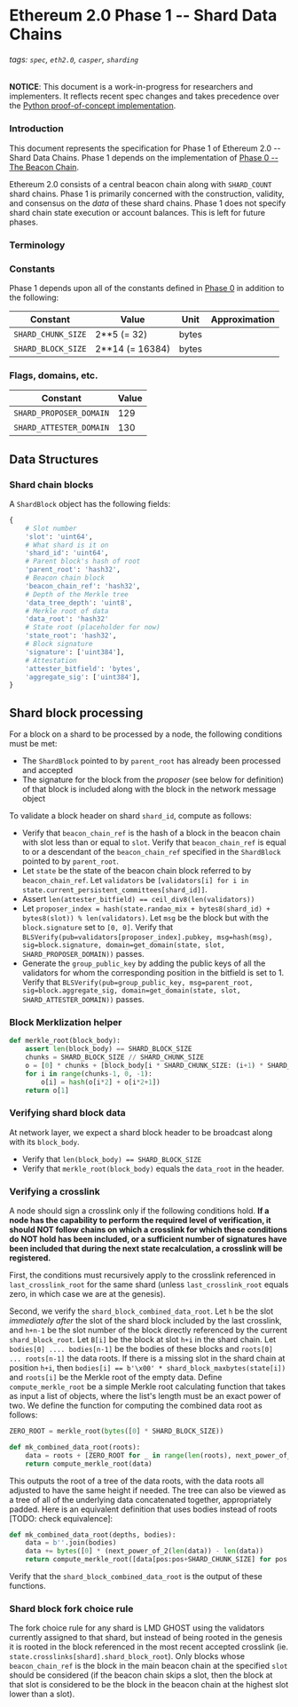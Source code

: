 # Ethereum 2.0 Phase 1 -- Shard Data Chains

###### tags: `spec`, `eth2.0`, `casper`, `sharding`

**NOTICE**: This document is a work-in-progress for researchers and implementers. It reflects recent spec changes and takes precedence over the [Python proof-of-concept implementation](https://github.com/ethereum/beacon_chain).

### Introduction

This document represents the specification for Phase 1 of Ethereum 2.0 -- Shard Data Chains. Phase 1 depends on the implementation of [Phase 0 -- The Beacon Chain](0_beacon-chain.md).

Ethereum 2.0 consists of a central beacon chain along with `SHARD_COUNT` shard chains. Phase 1 is primarily concerned with the construction, validity, and consensus on the _data_ of these shard chains. Phase 1 does not specify shard chain state execution or account balances. This is left for future phases.

### Terminology

### Constants

Phase 1 depends upon all of the constants defined in [Phase 0](0_beacon-chain.md#constants) in addition to the following:

| Constant               | Value           | Unit  | Approximation |
|------------------------|-----------------|-------|---------------|
| `SHARD_CHUNK_SIZE`     | 2**5 (= 32)     | bytes |               |
| `SHARD_BLOCK_SIZE`     | 2**14 (= 16384) | bytes |               |

### Flags, domains, etc.

| Constant               | Value           |
|------------------------|-----------------|
| `SHARD_PROPOSER_DOMAIN`| 129             |
| `SHARD_ATTESTER_DOMAIN`| 130             |

## Data Structures

### Shard chain blocks

A `ShardBlock` object has the following fields:

```python
{
    # Slot number
    'slot': 'uint64',
    # What shard is it on
    'shard_id': 'uint64',
    # Parent block's hash of root
    'parent_root': 'hash32',
    # Beacon chain block
    'beacon_chain_ref': 'hash32',
    # Depth of the Merkle tree
    'data_tree_depth': 'uint8',
    # Merkle root of data
    'data_root': 'hash32'
    # State root (placeholder for now)
    'state_root': 'hash32',
    # Block signature
    'signature': ['uint384'],
    # Attestation
    'attester_bitfield': 'bytes',
    'aggregate_sig': ['uint384'],
}
```

## Shard block processing

For a block on a shard to be processed by a node, the following conditions must be met:

* The `ShardBlock` pointed to by `parent_root` has already been processed and accepted
* The signature for the block from the _proposer_ (see below for definition) of that block is included along with the block in the network message object

To validate a block header on shard `shard_id`, compute as follows:

* Verify that `beacon_chain_ref` is the hash of a block in the beacon chain with slot less than or equal to `slot`. Verify that `beacon_chain_ref` is equal to or a descendant of the `beacon_chain_ref` specified in the `ShardBlock` pointed to by `parent_root`.
* Let `state` be the state of the beacon chain block referred to by `beacon_chain_ref`. Let `validators` be `[validators[i] for i in state.current_persistent_committees[shard_id]]`.
* Assert `len(attester_bitfield) == ceil_div8(len(validators))`
* Let `proposer_index = hash(state.randao_mix + bytes8(shard_id) + bytes8(slot)) % len(validators)`. Let `msg` be the block but with the `block.signature` set to `[0, 0]`. Verify that `BLSVerify(pub=validators[proposer_index].pubkey, msg=hash(msg), sig=block.signature, domain=get_domain(state, slot, SHARD_PROPOSER_DOMAIN))` passes.
* Generate the `group_public_key` by adding the public keys of all the validators for whom the corresponding position in the bitfield is set to 1. Verify that `BLSVerify(pub=group_public_key, msg=parent_root, sig=block.aggregate_sig, domain=get_domain(state, slot, SHARD_ATTESTER_DOMAIN))` passes.

### Block Merklization helper

```python
def merkle_root(block_body):
    assert len(block_body) == SHARD_BLOCK_SIZE
    chunks = SHARD_BLOCK_SIZE // SHARD_CHUNK_SIZE
    o = [0] * chunks + [block_body[i * SHARD_CHUNK_SIZE: (i+1) * SHARD_CHUNK_SIZE] for i in range(chunks)]
    for i in range(chunks-1, 0, -1):
        o[i] = hash(o[i*2] + o[i*2+1])
    return o[1]
```

### Verifying shard block data

At network layer, we expect a shard block header to be broadcast along with its `block_body`.

* Verify that `len(block_body) == SHARD_BLOCK_SIZE`
* Verify that `merkle_root(block_body)` equals the `data_root` in the header.

### Verifying a crosslink

A node should sign a crosslink only if the following conditions hold. **If a node has the capability to perform the required level of verification, it should NOT follow chains on which a crosslink for which these conditions do NOT hold has been included, or a sufficient number of signatures have been included that during the next state recalculation, a crosslink will be registered.**

First, the conditions must recursively apply to the crosslink referenced in `last_crosslink_root` for the same shard (unless `last_crosslink_root` equals zero, in which case we are at the genesis).

Second, we verify the `shard_block_combined_data_root`. Let `h` be the slot _immediately after_ the slot of the shard block included by the last crosslink, and `h+n-1` be the slot number of the block directly referenced by the current `shard_block_root`. Let `B[i]` be the block at slot `h+i` in the shard chain. Let `bodies[0] .... bodies[n-1]` be the bodies of these blocks and `roots[0] ... roots[n-1]` the data roots. If there is a missing slot in the shard chain at position `h+i`, then `bodies[i] == b'\x00' * shard_block_maxbytes(state[i])` and `roots[i]` be the Merkle root of the empty data. Define `compute_merkle_root` be a simple Merkle root calculating function that takes as input a list of objects, where the list's length must be an exact power of two. We define the function for computing the combined data root as follows:

```python
ZERO_ROOT = merkle_root(bytes([0] * SHARD_BLOCK_SIZE))

def mk_combined_data_root(roots):
    data = roots + [ZERO_ROOT for _ in range(len(roots), next_power_of_2(len(roots)))]
    return compute_merkle_root(data)
```

This outputs the root of a tree of the data roots, with the data roots all adjusted to have the same height if needed. The tree can also be viewed as a tree of all of the underlying data concatenated together, appropriately padded. Here is an equivalent definition that uses bodies instead of roots [TODO: check equivalence]:

```python
def mk_combined_data_root(depths, bodies):
    data = b''.join(bodies)
    data += bytes([0] * (next_power_of_2(len(data)) - len(data))
    return compute_merkle_root([data[pos:pos+SHARD_CHUNK_SIZE] for pos in range(0, len(data), SHARD_CHUNK_SIZE)])
```

Verify that the `shard_block_combined_data_root` is the output of these functions.

### Shard block fork choice rule

The fork choice rule for any shard is LMD GHOST using the validators currently assigned to that shard, but instead of being rooted in the genesis it is rooted in the block referenced in the most recent accepted crosslink (ie. `state.crosslinks[shard].shard_block_root`). Only blocks whose `beacon_chain_ref` is the block in the main beacon chain at the specified `slot` should be considered (if the beacon chain skips a slot, then the block at that slot is considered to be the block in the beacon chain at the highest slot lower than a slot).
